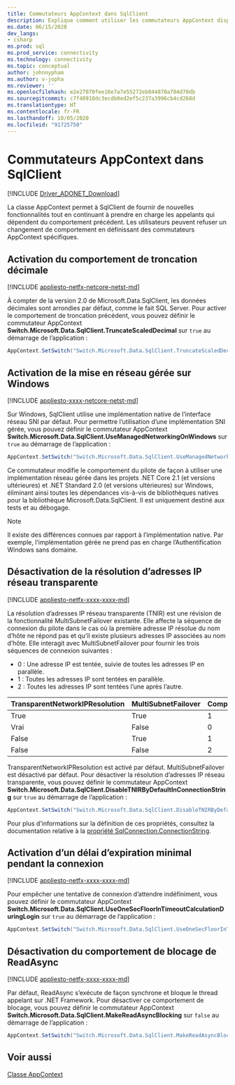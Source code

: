 ```yaml
---
title: Commutateurs AppContext dans SqlClient
description: Explique comment utiliser les commutateurs AppContext disponibles dans SqlClient.
ms.date: 06/15/2020
dev_langs:
- csharp
ms.prod: sql
ms.prod_service: connectivity
ms.technology: connectivity
ms.topic: conceptual
author: johnnypham
ms.author: v-jopha
ms.reviewer: ''
ms.openlocfilehash: e2e27070fee16e7a7e55272eb044870a704d70db
ms.sourcegitcommit: c7f40918dc3ecdb0ed2ef5c237a3996cb4cd268d
ms.translationtype: HT
ms.contentlocale: fr-FR
ms.lasthandoff: 10/05/2020
ms.locfileid: "91725750"
---
```

# <a name="appcontext-switches-in-sqlclient"></a>Commutateurs AppContext dans SqlClient

[!INCLUDE [Driver_ADONET_Download](../../includes/driver_adonet_download.md)]

La classe AppContext permet à SqlClient de fournir de nouvelles fonctionnalités tout en continuant à prendre en charge les appelants qui dépendent du comportement précédent. Les utilisateurs peuvent refuser un changement de comportement en définissant des commutateurs AppContext spécifiques.

## <a name="enabling-decimal-truncation-behavior"></a>Activation du comportement de troncation décimale

[!INCLUDE [appliesto-netfx-netcore-netst-md](../../includes/appliesto-netfx-netcore-netst-md.md)]

À compter de la version 2.0 de Microsoft.Data.SqlClient, les données décimales sont arrondies par défaut, comme le fait SQL Server. Pour activer le comportement de troncation précédent, vous pouvez définir le commutateur AppContext **Switch.Microsoft.Data.SqlClient.TruncateScaledDecimal** sur `true` au démarrage de l’application :

```csharp
AppContext.SetSwitch("Switch.Microsoft.Data.SqlClient.TruncateScaledDecimal", true);
```

## <a name="enabling-managed-networking-on-windows"></a>Activation de la mise en réseau gérée sur Windows

[!INCLUDE [appliesto-xxxx-netcore-netst-md](../../includes/appliesto-xxxx-netcore-netst-md.md)]

Sur Windows, SqlClient utilise une implémentation native de l’interface réseau SNI par défaut. Pour permettre l’utilisation d’une implémentation SNI gérée, vous pouvez définir le commutateur AppContext **Switch.Microsoft.Data.SqlClient.UseManagedNetworkingOnWindows** sur `true` au démarrage de l’application :

```csharp
AppContext.SetSwitch("Switch.Microsoft.Data.SqlClient.UseManagedNetworkingOnWindows", true);
```

Ce commutateur modifie le comportement du pilote de façon à utiliser une implémentation réseau gérée dans les projets .NET Core 2.1 (et versions ultérieures) et .NET Standard 2.0 (et versions ultérieures) sur Windows, éliminant ainsi toutes les dépendances vis-à-vis de bibliothèques natives pour la bibliothèque Microsoft.Data.SqlClient. Il est uniquement destiné aux tests et au débogage.

> [!NOTE]
> Il existe des différences connues par rapport à l’implémentation native. Par exemple, l’implémentation gérée ne prend pas en charge l’Authentification Windows sans domaine.

## <a name="disabling-transparent-network-ip-resolution"></a>Désactivation de la résolution d’adresses IP réseau transparente

[!INCLUDE [appliesto-netfx-xxxx-xxxx-md](../../includes/appliesto-netfx-xxxx-xxxx-md.md)]

La résolution d’adresses IP réseau transparente (TNIR) est une révision de la fonctionnalité MultiSubnetFailover existante. Elle affecte la séquence de connexion du pilote dans le cas où la première adresse IP résolue du nom d’hôte ne répond pas et qu’il existe plusieurs adresses IP associées au nom d’hôte. Elle interagit avec MultiSubnetFailover pour fournir les trois séquences de connexion suivantes :<br />
* 0 : Une adresse IP est tentée, suivie de toutes les adresses IP en parallèle.
* 1 : Toutes les adresses IP sont tentées en parallèle.
* 2 : Toutes les adresses IP sont tentées l’une après l’autre.

|TransparentNetworkIPResolution|MultiSubnetFailover|Comportement|
|--------|--------|--------|
|True|True|1|
|Vrai|False|0|
|False|True|1|
|False|False|2|

TransparentNetworkIPResolution est activé par défaut. MultiSubnetFailover est désactivé par défaut. Pour désactiver la résolution d’adresses IP réseau transparente, vous pouvez définir le commutateur AppContext **Switch.Microsoft.Data.SqlClient.DisableTNIRByDefaultInConnectionString** sur `true` au démarrage de l’application :

```csharp
AppContext.SetSwitch("Switch.Microsoft.Data.SqlClient.DisableTNIRByDefaultInConnectionString", true);
```

Pour plus d’informations sur la définition de ces propriétés, consultez la documentation relative à la [propriété SqlConnection.ConnectionString](/dotnet/api/microsoft.data.sqlclient.sqlconnection.connectionstring). 

## <a name="enable-a-minimum-timeout-during-login"></a>Activation d’un délai d’expiration minimal pendant la connexion

[!INCLUDE [appliesto-netfx-xxxx-xxxx-md](../../includes/appliesto-netfx-xxxx-xxxx-md.md)]

Pour empêcher une tentative de connexion d’attendre indéfiniment, vous pouvez définir le commutateur AppContext **Switch.Microsoft.Data.SqlClient.UseOneSecFloorInTimeoutCalculationDuringLogin** sur `true` au démarrage de l’application :

```csharp
AppContext.SetSwitch("Switch.Microsoft.Data.SqlClient.UseOneSecFloorInTimeoutCalculationDuringLogin", false);
```

## <a name="disable-blocking-behavior-of-readasync"></a>Désactivation du comportement de blocage de ReadAsync

[!INCLUDE [appliesto-netfx-xxxx-xxxx-md](../../includes/appliesto-netfx-xxxx-xxxx-md.md)]

Par défaut, ReadAsync s’exécute de façon synchrone et bloque le thread appelant sur .NET Framework. Pour désactiver ce comportement de blocage, vous pouvez définir le commutateur AppContext **Switch.Microsoft.Data.SqlClient.MakeReadAsyncBlocking** sur `false` au démarrage de l’application :

```csharp
AppContext.SetSwitch("Switch.Microsoft.Data.SqlClient.MakeReadAsyncBlocking", false);
```

## <a name="see-also"></a>Voir aussi

[Classe AppContext](/dotnet/api/system.appcontext?view=netcore-3.1)